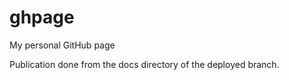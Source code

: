 # ghpage

My personal GitHub page

Publication done from the docs directory of the deployed branch.
